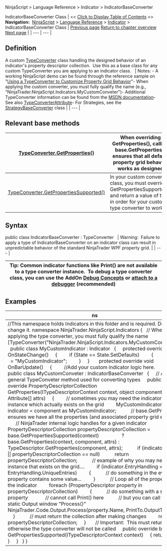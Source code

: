 ﻿
NinjaScript \> Language Reference \> Indicator \> IndicatorBaseConverter

IndicatorBaseConverter Class
| \<\< [Click to Display Table of Contents](indicatorbaseconverter.md) \>\> **Navigation:**     [NinjaScript](ninjascript-1.md) \> [Language Reference](language_reference_wip-1.md) \> [Indicator](indicator-1.md) \> IndicatorBaseConverter Class | [Previous page](drawverticalgridlines-1.md) [Return to chapter overview](indicator-1.md) [Next page](ischartonly-1.md) |
| --- | --- |
## Definition
A custom [TypeConverter](https://msdn.microsoft.com/en-us/library/system.componentmodel.typeconverter%28v=vs.110%29.aspx) class handling the designed behavior of an indicator's property descriptor collection.  Use this as a base class for any custom TypeConverter you are applying to an indicator class.
 
| Notes: - A working NinjaScript demo can be found through the reference sample on "[Using a TypeConverter to Customize Property Grid Behavior](http://ninjatrader.com/support/forum/showthread.php?t=97919)"- When applying the custom converter, you must fully qualify the name (e.g., "NinjaTrader.NinjaScript.Indicators.MyCustomConveter")- Additional TypeConverter information can be found from the [MSDN documentation](https://msdn.microsoft.com/en-us/library/system.componentmodel.typeconverter%28v=vs.110%29.aspx)- See also [TypeConverterAttribute](typeconverterattribute-1.md)- For Strategies, see the [StrategyBaseConverter](strategybaseconverter-1.md) class |
| --- |

## 
## 
## Relevant base methods
| [TypeConverter.GetProperties()](https://msdn.microsoft.com/en-us/library/system.componentmodel.typeconverter.getproperties(v=vs.110).aspx) | When overriding GetProperties(), calling base.GetProperties() ensures that all default property grid behavior works as designed |
| --- | --- |
| [TypeConverter.GetPropertiesSupported()](https://msdn.microsoft.com/en-us/library/system.componentmodel.typeconverter.getpropertiessupported(v=vs.110).aspx) | In your custom converter class, you must override GetPropertiesSupported() and return a value of true in order for your custom type converter to work |

## Syntax
public class IndicatorBaseConverter : TypeConverter
 
| Warning:  Failure to apply a type of IndicatorBaseConverter on an indicator class can result in unpredictable behavior of the standard NinjaTrader WPF property grid. |
| --- |

| Tip: Common indicator functions like Print() are not available to a type converter instance.  To debug a type converter class, you can use the AddOn [Debug Concepts](alert_and_debug_concepts-1.md) or [attach to a debugger](visual_studio_debugging-1.md) (recommended) |
| --- |

## 
## 
## Examples
| ns |
| --- |
| //This namespace holds Indicators in this folder and is required. Do not change it. namespace NinjaTrader.NinjaScript.Indicators {    // When applying the type converter, you must fully qualify the name    \[TypeConverter("NinjaTrader.NinjaScript.Indicators.MyCustomConveter")]    public class MyCustomIndicator : Indicator    {      protected override void OnStateChange()      {          if (State \=\= State.SetDefaults)          {            Name   \= "MyCustomIndicator";          }      }        protected override void OnBarUpdate()      {          //Add your custom indicator logic here.      }    }      public class MyCustomConveter : IndicatorBaseConverter    {      // A general TypeConveter method used for converting types      public override PropertyDescriptorCollection GetProperties(ITypeDescriptorContext context, object component, Attribute\[] attrs)      {          // sometimes you may need the indicator instance which actually exists on the grid          MyCustomIndicator indicator \= component as MyCustomIndicator;            // base.GetProperties ensures we have all the properties (and associated property grid editors)          // NinjaTrader internal logic handles for a given indicator          PropertyDescriptorCollection propertyDescriptorCollection \= base.GetPropertiesSupported(context)                  ? base.GetProperties(context, component, attrs) : TypeDescriptor.GetProperties(component, attrs);            if (indicator \=\= null \|\| propertyDescriptorCollection \=\= null)            return propertyDescriptorCollection;            // example of why you may need the instance that exists on the grid....          if (indicator.EntryHandling \=\= EntryHandling.UniqueEntries)          {            // do something in the event a property contains some value...          }            // Loop all of the properties of the indicator          foreach (PropertyDescriptor property in propertyDescriptorCollection)          {            // do something with a specific property              // cannot call Print() here            // but you can call the static Output window "Process()"            NinjaTrader.Code.Output.Process(property.Name, PrintTo.OutputTab1\);          }            // must return the collection after making changes          return propertyDescriptorCollection;      }        // Important:  This must return true otherwise the type converter will not be called      public override bool GetPropertiesSupported(ITypeDescriptorContext context)      { return true; }      }    } } |
